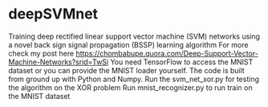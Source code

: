 # deepSVMnet
Training deep rectified linear support vector machine (SVM) networks using a novel back sign signal propagation (BSSP) learning algorithm
For more check my post here https://chombabupe.quora.com/Deep-Support-Vector-Machine-Networks?srid=TwSi
You need TensorFlow to access the MNIST dataset or you can provide the MNIST loader yourself.
The code is built from ground up with Python and Numpy.
Run the svm_net_xor.py for testing the algorithm on the XOR problem
Run mnist_recognizer.py to run train on the MNIST dataset
